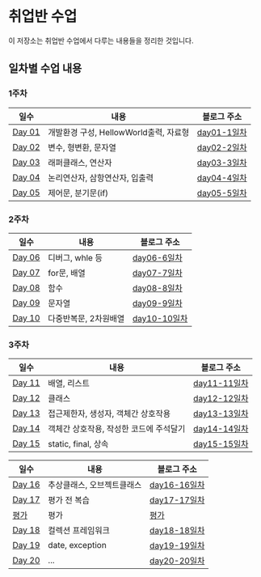 # 취업반 수업

이 저장소는 취업반 수업에서 다루는 내용들을 정리한 것입니다.

## 일차별 수업 내용

### 1주차

| 일수 | 내용 | 블로그 주소 |
|---|---|---|
| [Day 01](https://github.com/Noah3521/itbnak/tree/main/1주차/day01) | 개발환경 구성, HellowWorld출력, 자료형 | [day01-1일차](https://velog.io/@noah3521/취업반-1일차) |
| [Day 02](https://github.com/Noah3521/itbnak/tree/main/1주차/day02) | 변수, 형변환, 문자열 | [day02-2일차](https://velog.io/@noah3521/취업반-2일차) |
| [Day 03](https://github.com/Noah3521/itbnak/tree/main/1주차/day03) | 래퍼클래스, 연산자| [day03-3일차](https://velog.io/@noah3521/취업반-3일차) |
| [Day 04](https://github.com/Noah3521/itbnak/tree/main/1주차/day04) | 논리연산자, 삼항연산자, 입출력| [day04-4일차](https://velog.io/@noah3521/취업반-4일차) |
| [Day 05](https://github.com/Noah3521/itbnak/tree/main/1주차/day05) | 제어문, 분기문(if) | [day05-5일차](https://velog.io/@noah3521/취업반-5일차) |

### 2주차

| 일수 | 내용 | 블로그 주소 |
|---|---|---|
| [Day 06](https://github.com/Noah3521/itbnak/tree/main/2주차/day06) | 디버그, whle 등 | [day06-6일차](https://velog.io/@noah3521/취업반-6일차) | 
| [Day 07](https://github.com/Noah3521/itbnak/tree/main/2주차/day07) | for문, 배열 | [day07-7일차](https://velog.io/@noah3521/취업반-7일차) | 
| [Day 08](https://github.com/Noah3521/itbnak/tree/main/2주차/day08) | 함수 | [day08-8일차](https://velog.io/@noah3521/취업반-8일차) | 
| [Day 09](https://github.com/Noah3521/itbnak/tree/main/2주차/day09) | 문자열 | [day09-9일차](https://velog.io/@noah3521/취업반-9일차) | 
| [Day 10](https://github.com/Noah3521/itbnak/tree/main/2주차/day10) | 다중반복문, 2차원배열 | [day10-10일차](https://velog.io/@noah3521/취업반-10일차) | 

### 3주차

| 일수 | 내용 | 블로그 주소 |
|---|---|---|
| [Day 11](https://github.com/Noah3521/itbnak/tree/main/3주차/day11) | 배열, 리스트 | [day11-11일차](https://velog.io/@noah3521/취업반-11일차) | 
| [Day 12](https://github.com/Noah3521/itbnak/tree/main/3주차/day12) | 클래스 | [day12-12일차](https://velog.io/@noah3521/취업반-12일차) | 
| [Day 13](https://github.com/Noah3521/itbnak/tree/main/3주차/day13) | 접근제한자, 생성자, 객체간 상호작용 | [day13-13일차](https://velog.io/@noah3521/취업반-13일차) | 
| [Day 14](https://github.com/Noah3521/itbnak/tree/main/3주차/day14) | 객체간 상호작용, 작성한 코드에 주석달기 | [day14-14일차](https://velog.io/@noah3521/취업반-14일차) | 
| [Day 15](https://github.com/Noah3521/itbnak/tree/main/3주차/day15) | static, final, 상속 | [day15-15일차](https://velog.io/@noah3521/취업반-15일차) | 

| 일수 | 내용 | 블로그 주소 |
|---|---|---|
| [Day 16](https://github.com/Noah3521/itbnak/tree/main/4주차/day16) | 추상클래스, 오브젝트클래스 | [day16-16일차](https://velog.io/@noah3521/취업반-16일차) | 
| [Day 17](https://github.com/Noah3521/itbnak/tree/main/4주차/day17) | 평가 전 복습 | [day17-17일차](https://velog.io/@noah3521/취업반-17일차) | 
| [평가](https://github.com/Noah3521/itbnak/tree/main/4주차/test1) | 평가 | [평가](https://velog.io/@noah3521/1회차-평가) | 
| [Day 18](https://github.com/Noah3521/itbnak/tree/main/4주차/day18) | 컬렉션 프레임워크 | [day18-18일차](https://velog.io/@noah3521/취업반-18일차) | 
| [Day 19](https://github.com/Noah3521/itbnak/tree/main/4주차/day19) | date, exception | [day19-19일차](https://velog.io/@noah3521/취업반-19일차) | 
| [Day 20](https://github.com/Noah3521/itbnak/tree/main/4주차/day20) | ... | [day20-20일차](https://velog.io/@noah3521/취업반-20일차) | 
